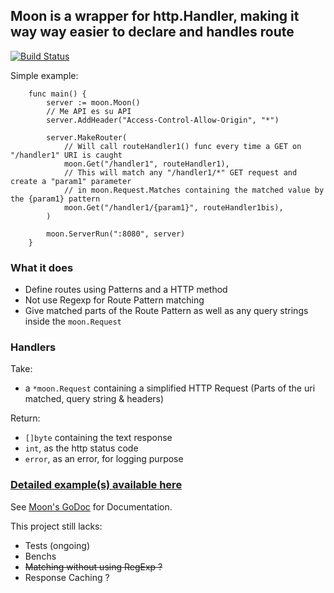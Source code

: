 ## Moon is a wrapper for http.Handler, making it way way easier to declare and handles route
[![Build Status](https://travis-ci.org/monkeydioude/moon.svg?branch=master)](https://travis-ci.org/monkeydioude/moon)

Simple example:
```golang
	func main() {
		server := moon.Moon()
		// Me API es su API
		server.AddHeader("Access-Control-Allow-Origin", "*")

		server.MakeRouter(
			// Will call routeHandler1() func every time a GET on "/handler1" URI is caught
			moon.Get("/handler1", routeHandler1),
			// This will match any "/handler1/*" GET request and create a "param1" parameter 
			// in moon.Request.Matches containing the matched value by the {param1} pattern
			moon.Get("/handler1/{param1}", routeHandler1bis),
		)

		moon.ServerRun(":8080", server)
	}
```

### What it does
- Define routes using Patterns and a HTTP method
- Not use Regexp for Route Pattern matching
- Give matched parts of the Route Pattern as well as any query strings inside the `moon.Request` 

### Handlers
Take:
- a `*moon.Request` containing a simplified HTTP Request (Parts of the uri matched, query string & headers)

Return:
- `[]byte` containing the text response
- `int`, as the http status code
- `error`, as an error, for logging purpose

### [Detailed example(s) available here](./examples)

See [Moon's GoDoc](https://godoc.org/github.com/monkeydioude/moon) for Documentation.

This project still lacks:
- Tests (ongoing)
- Benchs
- ~~Matching without using RegExp ?~~
- Response Caching ?
